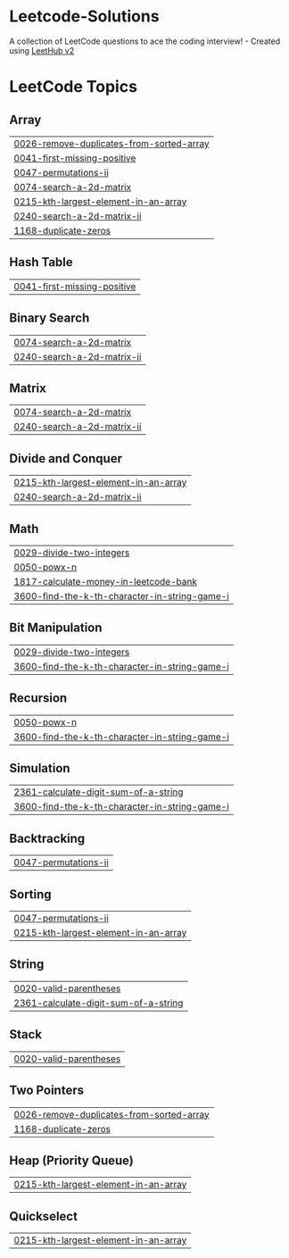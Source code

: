 # Leetcode-Solutions
A collection of LeetCode questions to ace the coding interview! - Created using [LeetHub v2](https://github.com/arunbhardwaj/LeetHub-2.0)

<!---LeetCode Topics Start-->
# LeetCode Topics
## Array
|  |
| ------- |
| [0026-remove-duplicates-from-sorted-array](https://github.com/Swaminathan-0704/Leetcode-Solutions/tree/master/0026-remove-duplicates-from-sorted-array) |
| [0041-first-missing-positive](https://github.com/Swaminathan-0704/Leetcode-Solutions/tree/master/0041-first-missing-positive) |
| [0047-permutations-ii](https://github.com/Swaminathan-0704/Leetcode-Solutions/tree/master/0047-permutations-ii) |
| [0074-search-a-2d-matrix](https://github.com/Swaminathan-0704/Leetcode-Solutions/tree/master/0074-search-a-2d-matrix) |
| [0215-kth-largest-element-in-an-array](https://github.com/Swaminathan-0704/Leetcode-Solutions/tree/master/0215-kth-largest-element-in-an-array) |
| [0240-search-a-2d-matrix-ii](https://github.com/Swaminathan-0704/Leetcode-Solutions/tree/master/0240-search-a-2d-matrix-ii) |
| [1168-duplicate-zeros](https://github.com/Swaminathan-0704/Leetcode-Solutions/tree/master/1168-duplicate-zeros) |
## Hash Table
|  |
| ------- |
| [0041-first-missing-positive](https://github.com/Swaminathan-0704/Leetcode-Solutions/tree/master/0041-first-missing-positive) |
## Binary Search
|  |
| ------- |
| [0074-search-a-2d-matrix](https://github.com/Swaminathan-0704/Leetcode-Solutions/tree/master/0074-search-a-2d-matrix) |
| [0240-search-a-2d-matrix-ii](https://github.com/Swaminathan-0704/Leetcode-Solutions/tree/master/0240-search-a-2d-matrix-ii) |
## Matrix
|  |
| ------- |
| [0074-search-a-2d-matrix](https://github.com/Swaminathan-0704/Leetcode-Solutions/tree/master/0074-search-a-2d-matrix) |
| [0240-search-a-2d-matrix-ii](https://github.com/Swaminathan-0704/Leetcode-Solutions/tree/master/0240-search-a-2d-matrix-ii) |
## Divide and Conquer
|  |
| ------- |
| [0215-kth-largest-element-in-an-array](https://github.com/Swaminathan-0704/Leetcode-Solutions/tree/master/0215-kth-largest-element-in-an-array) |
| [0240-search-a-2d-matrix-ii](https://github.com/Swaminathan-0704/Leetcode-Solutions/tree/master/0240-search-a-2d-matrix-ii) |
## Math
|  |
| ------- |
| [0029-divide-two-integers](https://github.com/Swaminathan-0704/Leetcode-Solutions/tree/master/0029-divide-two-integers) |
| [0050-powx-n](https://github.com/Swaminathan-0704/Leetcode-Solutions/tree/master/0050-powx-n) |
| [1817-calculate-money-in-leetcode-bank](https://github.com/Swaminathan-0704/Leetcode-Solutions/tree/master/1817-calculate-money-in-leetcode-bank) |
| [3600-find-the-k-th-character-in-string-game-i](https://github.com/Swaminathan-0704/Leetcode-Solutions/tree/master/3600-find-the-k-th-character-in-string-game-i) |
## Bit Manipulation
|  |
| ------- |
| [0029-divide-two-integers](https://github.com/Swaminathan-0704/Leetcode-Solutions/tree/master/0029-divide-two-integers) |
| [3600-find-the-k-th-character-in-string-game-i](https://github.com/Swaminathan-0704/Leetcode-Solutions/tree/master/3600-find-the-k-th-character-in-string-game-i) |
## Recursion
|  |
| ------- |
| [0050-powx-n](https://github.com/Swaminathan-0704/Leetcode-Solutions/tree/master/0050-powx-n) |
| [3600-find-the-k-th-character-in-string-game-i](https://github.com/Swaminathan-0704/Leetcode-Solutions/tree/master/3600-find-the-k-th-character-in-string-game-i) |
## Simulation
|  |
| ------- |
| [2361-calculate-digit-sum-of-a-string](https://github.com/Swaminathan-0704/Leetcode-Solutions/tree/master/2361-calculate-digit-sum-of-a-string) |
| [3600-find-the-k-th-character-in-string-game-i](https://github.com/Swaminathan-0704/Leetcode-Solutions/tree/master/3600-find-the-k-th-character-in-string-game-i) |
## Backtracking
|  |
| ------- |
| [0047-permutations-ii](https://github.com/Swaminathan-0704/Leetcode-Solutions/tree/master/0047-permutations-ii) |
## Sorting
|  |
| ------- |
| [0047-permutations-ii](https://github.com/Swaminathan-0704/Leetcode-Solutions/tree/master/0047-permutations-ii) |
| [0215-kth-largest-element-in-an-array](https://github.com/Swaminathan-0704/Leetcode-Solutions/tree/master/0215-kth-largest-element-in-an-array) |
## String
|  |
| ------- |
| [0020-valid-parentheses](https://github.com/Swaminathan-0704/Leetcode-Solutions/tree/master/0020-valid-parentheses) |
| [2361-calculate-digit-sum-of-a-string](https://github.com/Swaminathan-0704/Leetcode-Solutions/tree/master/2361-calculate-digit-sum-of-a-string) |
## Stack
|  |
| ------- |
| [0020-valid-parentheses](https://github.com/Swaminathan-0704/Leetcode-Solutions/tree/master/0020-valid-parentheses) |
## Two Pointers
|  |
| ------- |
| [0026-remove-duplicates-from-sorted-array](https://github.com/Swaminathan-0704/Leetcode-Solutions/tree/master/0026-remove-duplicates-from-sorted-array) |
| [1168-duplicate-zeros](https://github.com/Swaminathan-0704/Leetcode-Solutions/tree/master/1168-duplicate-zeros) |
## Heap (Priority Queue)
|  |
| ------- |
| [0215-kth-largest-element-in-an-array](https://github.com/Swaminathan-0704/Leetcode-Solutions/tree/master/0215-kth-largest-element-in-an-array) |
## Quickselect
|  |
| ------- |
| [0215-kth-largest-element-in-an-array](https://github.com/Swaminathan-0704/Leetcode-Solutions/tree/master/0215-kth-largest-element-in-an-array) |
<!---LeetCode Topics End-->